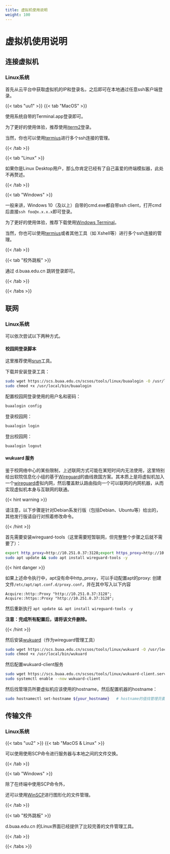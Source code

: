 ```yaml
---
title: 虚拟机使用说明
weight: 100
---
```


# 虚拟机使用说明

## 连接虚拟机

### Linux系统

首先从云平台中获取虚拟机的IP和登录名，之后即可在本地通过任意ssh客户端登录。

{{< tabs "uu1" >}}
{{< tab "MacOS" >}}

使用系统自带的Terminal.app登录即可。

为了更好的使用体验，推荐使用[iterm2](https://iterm2.com/)登录。

当然，你也可以使用[termius](https://termius.com/)进行多个ssh连接的管理。

{{< /tab >}}

{{< tab "Linux" >}}

如果你是Linux Desktop用户，那么你肯定已经有了自己喜爱的终端模拟器，此处不再赘述。

{{< /tab >}}

{{< tab "Windows" >}}

一般来讲，Windows 10（及以上）自带的cmd.exe都自带ssh client，打开cmd后直接`ssh foo@x.x.x.x`即可登录。

为了更好的使用体验，推荐下载使用[Windows Terminal](https://aka.ms/terminal)。

当然，你也可以使用[termius](https://termius.com/)或者其他工具（如 Xshell等）进行多个ssh连接的管理。

{{< /tab >}}

{{< tab "校外跳板" >}}

通过 d.buaa.edu.cn 跳转登录即可。

{{< /tab >}}

{{< /tabs >}}

## 联网

### Linux系统

可以依次尝试以下两种方式。

#### 校园网登录脚本

这里推荐使用[srun](https://github.com/Dr-Bluemond/srun)工具。

下载并安装登录工具：

```bash
sudo wget https://scs.buaa.edu.cn/scsos/tools/linux/buaalogin -O /usr/local/bin/buaalogin
sudo chmod +x /usr/local/bin/buaalogin
```

配置校园网登录使用的用户名和密码：

```bash
buaalogin config
```

登录校园网：

```bash
buaalogin login
```

登出校园网：

```bash
buaalogin logout
```

#### wukuard 服务

鉴于校网络中心的某些限制，上述联网方式可能在某短时间内无法使用，这里特别给出软院信息化小组的基于[Wireguard](https://www.wireguard.com/)的曲线救国方案。其本质上是将虚拟机加入一个[wireguard](https://www.wireguard.com/)虚拟内网，然后覆盖默认路由指向一个可以联网的内网机器，从而实现虚拟机本身与互联网的联通。

{{< hint warning >}}

请注意，以下步骤是针对Debian系发行版（包括Debian、Ubuntu等）给出的，其他发行版请自行对照着修改命令。

{{< /hint >}}

首先需要安装wireguard-tools（这里需要短暂联网，但完整整个步骤之后就不需要了）：

```bash
export http_proxy=http://10.251.0.37:3128;export https_proxy=http://10.251.0.37:3128
sudo apt update && sudo apt install wireguard-tools -y
```

{{< hint danger >}}

如果上述命令执行中，apt没有命中http_proxy，可以手动配置apt的proxy:
创建文件`/etc/apt/apt.conf.d/proxy.conf`，并在其中写入以下内容

```
Acquire::http::Proxy "http://10.251.0.37:3128";
Acquire::https::Proxy "http://10.251.0.37:3128";
```

然后重新执行 `apt update && apt install wireguard-tools -y`

**注意：完成所有配置后，请将该文件删除。**

{{< /hint >}}


然后安装[wukuard](https://github.com/loheagn/wukuard)（作为wireguard管理工具）

```bash
sudo wget https://scs.buaa.edu.cn/scsos/tools/linux/wukuard -O /usr/local/bin/wukuard
sudo chmod +x /usr/local/bin/wukuard
```

然后配置wukuard-client服务

```bash
sudo wget https://scs.buaa.edu.cn/scsos/tools/linux/wukuard-client.service -O /etc/systemd/system/wukuard-client.service
sudo systemctl enable --now wukuard-client
```

然后找管理员所要虚拟机应该使用的hostname，然后配置机器的hostname：

```bash
sudo hostnamectl set-hostname ${your_hostname}   # hostname的值找管理员要
```

## 传输文件

### Linux系统

{{< tabs "uu2" >}}
{{< tab "MacOS & Linux" >}}

可以使用使用SCP命令进行服务器与本地之间的文件交换。

{{< /tab >}}

{{< tab "Windows" >}}

除了在终端中使用SCP命令外，

还可以使用[WinSCP](https://winscp.net/eng/download.php)进行图形化的文件管理。

{{< /tab >}}

{{< tab "校外跳板" >}}

d.buaa.edu.cn 的Linux界面已经提供了比较完善的文件管理工具。

{{< /tab >}}

{{< /tabs >}}